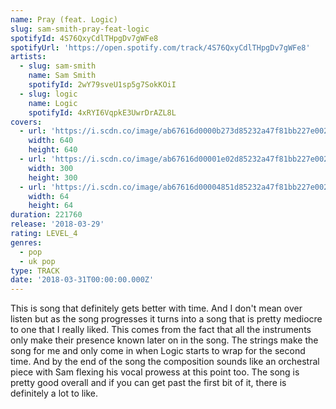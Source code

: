 ```yaml
---
name: Pray (feat. Logic)
slug: sam-smith-pray-feat-logic
spotifyId: 4S76QxyCdlTHpgDv7gWFe8
spotifyUrl: 'https://open.spotify.com/track/4S76QxyCdlTHpgDv7gWFe8'
artists:
  - slug: sam-smith
    name: Sam Smith
    spotifyId: 2wY79sveU1sp5g7SokKOiI
  - slug: logic
    name: Logic
    spotifyId: 4xRYI6VqpkE3UwrDrAZL8L
covers:
  - url: 'https://i.scdn.co/image/ab67616d0000b273d85232a47f81bb227e002dbf'
    width: 640
    height: 640
  - url: 'https://i.scdn.co/image/ab67616d00001e02d85232a47f81bb227e002dbf'
    width: 300
    height: 300
  - url: 'https://i.scdn.co/image/ab67616d00004851d85232a47f81bb227e002dbf'
    width: 64
    height: 64
duration: 221760
release: '2018-03-29'
rating: LEVEL_4
genres:
  - pop
  - uk pop
type: TRACK
date: '2018-03-31T00:00:00.000Z'
---
```

This is song that definitely gets better with time. And I don't mean over listen but as the
song progresses it turns into a song that is pretty mediocre to one that I really liked.
This comes from the fact that all the instruments only make their presence known later on in the song.
The strings make the song for me and only come in when Logic starts to wrap for the second time.
And by the end of the song the composition sounds like an orchestral piece with Sam flexing
his vocal prowess at this point too. The song is pretty good overall and if you can get past
the first bit of it, there is definitely a lot to like.
